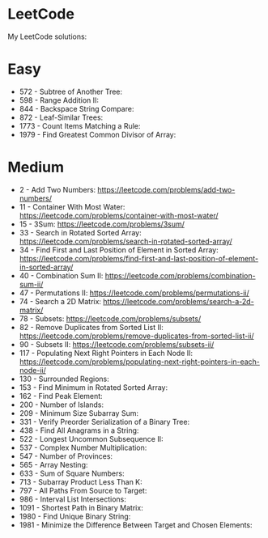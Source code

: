 # LeetCode
My LeetCode solutions:

# Easy
- 572 - Subtree of Another Tree: 
- 598 - Range Addition II: 
- 844 - Backspace String Compare: 
- 872 - Leaf-Similar Trees: 
- 1773 - Count Items Matching a Rule: 
- 1979 - Find Greatest Common Divisor of Array: 

# Medium
- 2 - Add Two Numbers: https://leetcode.com/problems/add-two-numbers/
- 11 - Container With Most Water: https://leetcode.com/problems/container-with-most-water/
- 15 - 3Sum: https://leetcode.com/problems/3sum/
- 33 -  Search in Rotated Sorted Array: https://leetcode.com/problems/search-in-rotated-sorted-array/
- 34 - Find First and Last Position of Element in Sorted Array: https://leetcode.com/problems/find-first-and-last-position-of-element-in-sorted-array/
- 40 - Combination Sum II: https://leetcode.com/problems/combination-sum-ii/
- 47 - Permutations II: https://leetcode.com/problems/permutations-ii/
- 74 - Search a 2D Matrix: https://leetcode.com/problems/search-a-2d-matrix/
- 78 - Subsets: https://leetcode.com/problems/subsets/
- 82 - Remove Duplicates from Sorted List II: https://leetcode.com/problems/remove-duplicates-from-sorted-list-ii/
- 90 - Subsets II: https://leetcode.com/problems/subsets-ii/
- 117 - Populating Next Right Pointers in Each Node II: https://leetcode.com/problems/populating-next-right-pointers-in-each-node-ii/
- 130 - Surrounded Regions: 
- 153 - Find Minimum in Rotated Sorted Array: 
- 162 - Find Peak Element: 
- 200 - Number of Islands: 
- 209 - Minimum Size Subarray Sum: 
- 331 - Verify Preorder Serialization of a Binary Tree: 
- 438 - Find All Anagrams in a String: 
- 522 - Longest Uncommon Subsequence II: 
- 537 - Complex Number Multiplication: 
- 547 - Number of Provinces: 
- 565 - Array Nesting: 
- 633 - Sum of Square Numbers: 
- 713 - Subarray Product Less Than K: 
- 797 - All Paths From Source to Target: 
- 986 - Interval List Intersections: 
- 1091 - Shortest Path in Binary Matrix: 
- 1980 - Find Unique Binary String: 
- 1981 - Minimize the Difference Between Target and Chosen Elements: 

